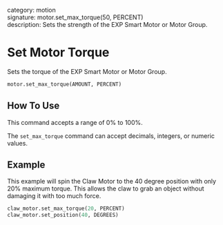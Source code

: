 category: motion  
signature: motor.set_max_torque(50, PERCENT)  
description: Sets the strength of the EXP Smart Motor or Motor Group.  

# Set Motor Torque

Sets the torque of the EXP Smart Motor or Motor Group.

```python
motor.set_max_torque(AMOUNT, PERCENT)
```

## How To Use

This command accepts a range of 0% to 100%.

The `set_max_torque` command can accept decimals, integers, or numeric values.

## Example

This example will spin the Claw Motor to the 40 degree position with only 20% maximum torque. This allows the claw to grab an object without damaging it with too much force.

```python
claw_motor.set_max_torque(20, PERCENT)
claw_motor.set_position(40, DEGREES)
```

<advanced>
</advanced>
